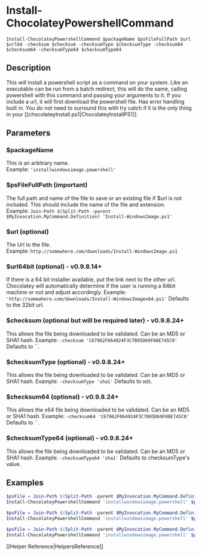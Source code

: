 # Install-ChocolateyPowershellCommand
`Install-ChocolateyPowershellCommand $packageName $psFileFullPath $url $url64 -checksum $checksum -checksumType $checksumType -checksum64 $checksum64 -checksumType64 $checksumType64`  
  
## Description
This will install a powershell script as a command on your system. Like an executable can be run from a batch redirect, this will do the same, calling powershell with this command and passing your arguments to it. If you include a url, it will first download the powershell file. Has error handling built in. You do not need to surround this with try catch if it is the only thing in your [[chocolateyInstall.ps1|ChocolateyInstallPS1]].  

## Parameters
### $packageName
This is an arbitrary name.  
Example: `'installwindowsimage.powershell'`  
  
### $psFileFullPath (important)
The full path and name of the file to save or an existing file if $url is not included. This should include the name of the file and extension.  
Example: `Join-Path $(Split-Path -parent $MyInvocation.MyCommand.Definition) 'Install-WindowsImage.ps1'`  
  
### $url (optional)
The Url to the file.  
Example: `http://somewhere.com/downloads/Install-WindowsImage.ps1`  
   
### $url64bit (optional) - v0.9.8.14+
If there is a 64 bit installer available, put the link next to the other url. Chocolatey will automatically determine if the user is running a 64bit machine or not and adjust accordingly.
Example: `'http://somewhere.com/downloads/Install-WindowsImagex64.ps1'`
Defaults to the 32bit url.

### $checksum (optional but will be required later) - v0.9.8.24+
This allows the file being downloaded to be validated. Can be an MD5 or SHA1 hash.
Example: `-checksum 'C67962F064924F3C7B95D69F88E745C0'`
Defaults to ``.

### $checksumType (optional) - v0.9.8.24+
This allows the file being downloaded to be validated. Can be an MD5 or SHA1 hash.
Example: `-checksumType 'sha1'`
Defaults to `md5`.

### $checksum64 (optional) - v0.9.8.24+
This allows the x64 file being downloaded to be validated. Can be an MD5 or SHA1 hash.
Example: `-checksum64 'C67962F064924F3C7B95D69F88E745C0'`
Defaults to ``.

### $checksumType64 (optional) - v0.9.8.24+
This allows the file being downloaded to be validated. Can be an MD5 or SHA1 hash.
Example: `-checksumType64 'sha1'`
Defaults to checksumType's value.

## Examples

```powershell
$psFile = Join-Path $(Split-Path -parent $MyInvocation.MyCommand.Definition) "Install-WindowsImage.ps1"
Install-ChocolateyPowershellCommand 'installwindowsimage.powershell' $psFile 'http://somewhere.com/downloads/Install-WindowsImage.ps1'
```

```powershell
$psFile = Join-Path $(Split-Path -parent $MyInvocation.MyCommand.Definition) "Install-WindowsImage.ps1"
Install-ChocolateyPowershellCommand 'installwindowsimage.powershell' $psFile 'http://somewhere.com/downloads/Install-WindowsImage.ps1' 'http://somewhere.com/downloads/Install-WindowsImagex64.ps1'
```

```powershell
$psFile = Join-Path $(Split-Path -parent $MyInvocation.MyCommand.Definition) "Install-WindowsImage.ps1"
Install-ChocolateyPowershellCommand 'installwindowsimage.powershell' $psFile
```

[[Helper Reference|HelpersReference]]